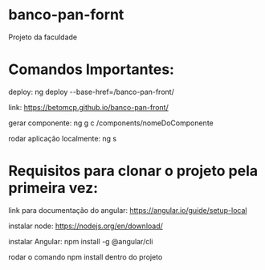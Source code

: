 # banco-pan-fornt
Projeto da faculdade

# Comandos Importantes: 

deploy: ng deploy --base-href=/banco-pan-front/

link: https://betomcp.github.io/banco-pan-front/

gerar componente: ng g c /components/nomeDoComponente

rodar aplicação localmente: ng s

# Requisitos para clonar o projeto pela primeira vez:

link para documentação do angular: https://angular.io/guide/setup-local

instalar node: https://nodejs.org/en/download/

instalar Angular: npm install -g @angular/cli

rodar o comando npm install dentro do projeto



